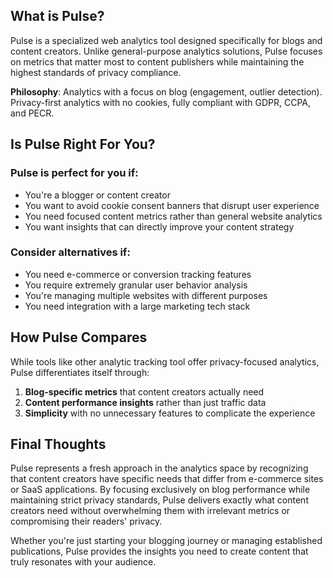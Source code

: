 ## What is Pulse?

Pulse is a specialized web analytics tool designed specifically for blogs and content creators. Unlike general-purpose analytics solutions, Pulse focuses on metrics that matter most to content publishers while maintaining the highest standards of privacy compliance.

**Philosophy**: Analytics with a focus on blog (engagement, outlier detection).
Privacy-first analytics with no cookies, fully compliant with GDPR, CCPA, and PECR.

## Is Pulse Right For You?

### Pulse is perfect for you if:

* You're a blogger or content creator 
* You want to avoid cookie consent banners that disrupt user experience
* You need focused content metrics rather than general website analytics
* You want insights that can directly improve your content strategy

### Consider alternatives if:

* You need e-commerce or conversion tracking features
* You require extremely granular user behavior analysis
* You're managing multiple websites with different purposes
* You need integration with a large marketing tech stack

## How Pulse Compares

While tools like other analytic tracking tool offer privacy-focused analytics, Pulse differentiates itself through:

1. **Blog-specific metrics** that content creators actually need
2. **Content performance insights** rather than just traffic data
4. **Simplicity** with no unnecessary features to complicate the experience

## Final Thoughts

Pulse represents a fresh approach in the analytics space by recognizing that content creators have specific needs that differ from e-commerce sites or SaaS applications. By focusing exclusively on blog performance while maintaining strict privacy standards, Pulse delivers exactly what content creators need without overwhelming them with irrelevant metrics or compromising their readers' privacy.

Whether you're just starting your blogging journey or managing established publications, Pulse provides the insights you need to create content that truly resonates with your audience.